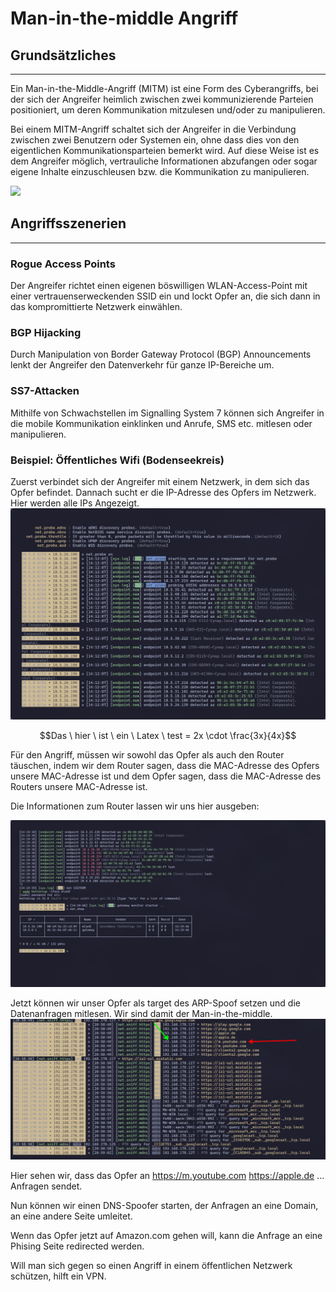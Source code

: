 
# Man-in-the-middle Angriff
## Grundsätzliches
---
Ein Man-in-the-Middle-Angriff (MITM) ist eine Form des Cyberangriffs, bei der sich der Angreifer heimlich zwischen zwei kommunizierende Parteien positioniert, um deren Kommunikation mitzulesen und/oder zu manipulieren.

Bei einem MITM-Angriff schaltet sich der Angreifer in die Verbindung zwischen zwei Benutzern oder Systemen ein, ohne dass dies von den eigentlichen Kommunikationsparteien bemerkt wird. Auf diese Weise ist es dem Angreifer möglich, vertrauliche Informationen abzufangen oder sogar eigene Inhalte einzuschleusen bzw. die Kommunikation zu manipulieren.

![](https://networksimulationtools.com/wp-content/uploads/2020/12/Man-In-The-Middle-Attack-Network-Projects.png)

## Angriffsszenerien
---
### Rogue Access Points 
Der Angreifer richtet einen eigenen böswilligen WLAN-Access-Point mit einer vertrauenserweckenden SSID ein und lockt Opfer an, die sich dann in das kompromittierte Netzwerk einwählen.
### BGP Hijacking
Durch Manipulation von Border Gateway Protocol (BGP) Announcements lenkt der Angreifer den Datenverkehr für ganze IP-Bereiche um.

### SS7-Attacken
Mithilfe von Schwachstellen im Signalling System 7 können sich Angreifer in die mobile Kommunikation einklinken und Anrufe, SMS etc. mitlesen oder manipulieren.
### Beispiel: Öffentliches Wifi (Bodenseekreis)
Zuerst verbindet sich der Angreifer mit einem Netzwerk, in dem sich das Opfer befindet. Dannach sucht er die IP-Adresse des Opfers im Netzwerk. Hier werden alle IPs Angezeigt.
![Pasted image 20231124141339.png](https://github.com/DotNaos/TGI13/blob/bc0ef581b3efd7cf865041ac598e4d11281a4771/Informatik/Images/Pasted%20image%2020231124141339.png)

$$Das \ hier \ ist \ ein \ Latex \ test = 2x \cdot \frac{3x}{4x}$$

Für den Angriff, müssen wir sowohl das Opfer als auch den Router täuschen, indem wir dem Router sagen, dass die MAC-Adresse des Opfers unsere MAC-Adresse ist und dem Opfer sagen, dass die MAC-Adresse des Routers unsere MAC-Adresse ist.

Die Informationen zum Router lassen wir uns hier ausgeben:

![Pasted image 20231124142122.png](https://github.com/DotNaos/TGI13/blob/bc0ef581b3efd7cf865041ac598e4d11281a4771/Informatik/Images/Pasted%20image%2020231124142122.png)

Jetzt können wir unser Opfer als target des ARP-Spoof setzen und die Datenanfragen mitlesen. Wir sind damit der Man-in-the-middle.
![Pasted image 20231126210112.png](https://github.com/DotNaos/TGI13/blob/bc0ef581b3efd7cf865041ac598e4d11281a4771/Informatik/Images/Pasted%20image%2020231126210112.png)

Hier sehen wir, dass das Opfer an
https://m.youtube.com
https://apple.de
... 
Anfragen sendet.

Nun können wir einen DNS-Spoofer starten, der Anfragen an eine Domain, an eine andere Seite umleitet.

Wenn das Opfer jetzt auf Amazon.com gehen will, kann die Anfrage an eine Phising Seite redirected werden.

Will man sich gegen so einen Angriff in einem öffentlichen Netzwerk schützen, hilft ein VPN.  

